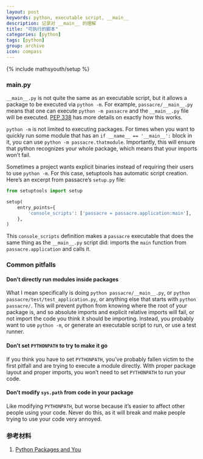```yaml
---
layout: post
keywords: python, executable script, __main__
description: 记录对 __main__ 的理解
title: "可执行的脚本"
categories: [python]
tags: [python]
group: archive
icon: compass
---
```

{% include mathsyouth/setup %}


### **__main__.py**

`__main__.py` is not quite the same as an executable script, but it allows a package to be executed via `python -m`. For example, `passacre/__main__.py ` means that one can execute `python -m passacre` and the `__main__.py` file will be executed. [PEP 338](https://www.python.org/dev/peps/pep-0338/) has more details on exactly how this works.

`python -m` is not limited to executing packages. For times when you want to quickly run some module that has an `if __name__ == '__main__':` block in it, you can use `python -m passacre.thatmodule`. Importantly, this will ensure that python recognizes your whole package, which means that your imports won’t fail.

Sometimes a project wants explicit binaries instead of requiring their users to use `python -m`. For this case, setuptools has automatic script creation. Here’s an excerpt from passacre’s `setup.py` file:

```python
from setuptools import setup

setup(
    entry_points={
        'console_scripts': ['passacre = passacre.application:main'],
    },
)
```

This `console_scripts` definition makes a `passacre` executable that does the same thing as the `__main__.py` script did: imports the `main` function from `passacre.application` and calls it.


### Common pitfalls

#### Don’t directly run modules inside packages

What I mean specifically is doing `python passacre/__main__.py`, or `python passacre/test/test_application.py`, or anything else that starts with `python passacre/`. This will prevent python from knowing where the root of your package is, and so absolute imports and explicit relative imports will fail, or not import the code you think it should be importing. Instead, you probably want to use `python -m`, or generate an executable script to run, or use a test runner.

#### Don’t set `PYTHONPATH` to try to make it go

If you think you have to set `PYTHONPATH`, you’ve probably fallen victim to the first pitfall and are trying to execute a module directly. With proper package layout and proper imports, you won’t need to set `PYTHONPATH` to run your code.

#### Don’t modify `sys.path` from code in your package

Like modifying `PYTHONPATH`, but worse because it’s easier to affect other people using your code. Never do this, as it will break and make people trying to use your code very annoyed.

### 参考材料

1. [Python Packages and You](http://blog.habnab.it/blog/2013/07/21/python-packages-and-you/)

